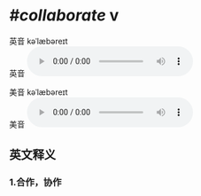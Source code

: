 # ***\#collaborate*** v
英音 kəˈlæbəreɪt  
英音
<audio src="./media/collaborate1_AAC.aac" controls="controls"></audio>

美音 kəˈlæbəreɪt  
美音
<audio src="./media/collaborate2_AAC.aac" controls="controls"></audio>



  

英文释义
---
### 1.**合作，协作**  


